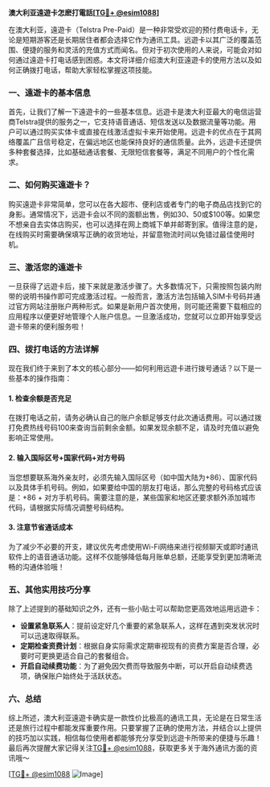 **澳大利亚遠遊卡怎麽打電話[[TG💪+ @esim1088](https://t.me/s/esim1088)]**

在澳大利亚，遠遊卡（Telstra Pre-Paid）是一种非常受欢迎的预付费电话卡，无论是短期游客还是长期居住者都会选择它作为通讯工具。远遊卡以其广泛的覆盖范围、便捷的服务和灵活的充值方式而闻名。但对于初次使用的人来说，可能会对如何通过遠遊卡打电话感到困惑。本文将详细介绍澳大利亚遠遊卡的使用方法以及如何正确拨打电话，帮助大家轻松掌握这项技能。

### 一、遠遊卡的基本信息

首先，让我们了解一下遠遊卡的一些基本信息。远遊卡是澳大利亚最大的电信运营商Telstra提供的服务之一，它支持语音通话、短信发送以及数据流量等功能。用户可以通过购买实体卡或直接在线激活虚拟卡来开始使用。远遊卡的优点在于其网络覆盖广且信号稳定，在偏远地区也能保持良好的通信质量。此外，远遊卡还提供多种套餐选择，比如基础通话套餐、无限短信套餐等，满足不同用户的个性化需求。

### 二、如何购买遠遊卡？

购买遠遊卡非常简单，您可以在各大超市、便利店或者专门的电子商品店找到它的身影。通常情况下，远遊卡会以不同的面额出售，例如$30、$50或$100等。如果您不想亲自去实体店购买，也可以选择在网上商城下单并邮寄到家。值得注意的是，在线购买时需要确保填写正确的收货地址，并留意物流时间以免错过最佳使用时机。

### 三、激活您的遠遊卡

一旦获得了远遊卡后，接下来就是激活步骤了。大多数情况下，只需按照包装内附带的说明书操作即可完成激活过程。一般而言，激活方法包括输入SIM卡号码并通过官方网站注册账户两种形式。如果是新用户首次使用，则可能还需要下载相应的应用程序以便更好地管理个人账户信息。一旦激活成功，您就可以立即开始享受远遊卡带来的便利服务啦！

### 四、拨打电话的方法详解

现在我们终于来到了本文的核心部分——如何利用远遊卡进行拨号通话？以下是一些基本的操作指南：

#### 1. 检查余额是否充足
在拨打电话之前，请务必确认自己的账户余额足够支付此次通话费用。可以通过拨打免费热线号码100来查询当前剩余金额。如果发现余额不足，请及时充值以避免影响正常使用。

#### 2. 输入国际区号+国家代码+对方号码
当您想要联系海外亲友时，必须先输入国际区号（如中国大陆为+86）、国家代码以及具体手机号码。例如，如果要给中国的朋友打电话，那么完整的号码格式应该是：+86 + 对方手机号码。需要注意的是，某些国家和地区还要求额外添加城市代码，请根据实际情况调整号码结构。

#### 3. 注意节省通话成本
为了减少不必要的开支，建议优先考虑使用Wi-Fi网络来进行视频聊天或即时通讯软件上的语音通话功能。这样不仅能够降低每月账单总额，还能享受到更加清晰流畅的沟通体验哦！

### 五、其他实用技巧分享

除了上述提到的基础知识之外，还有一些小贴士可以帮助您更高效地运用远遊卡：

- **设置紧急联系人**：提前设定好几个重要的紧急联系人，这样在遇到突发状况时可以迅速取得联系。
- **定期检查资费计划**：根据自身实际需求定期审视现有的资费方案是否合理，必要时可更换更适合自己的套餐组合。
- **开启自动续费功能**：为了避免因欠费而导致服务中断，可以开启自动续费选项，确保账户始终处于活跃状态。

### 六、总结

综上所述，澳大利亚遠遊卡确实是一款性价比极高的通讯工具，无论是在日常生活还是旅行过程中都能发挥重要作用。只要掌握了正确的使用方法，并结合以上提供的技巧加以实践，相信每位使用者都能够充分享受到远遊卡所带来的便捷与乐趣！最后再次提醒大家记得关注[TG💪+ @esim1088](https://t.me/s/esim1088)，获取更多关于海外通讯方面的资讯哦～

[[TG💪+ @esim1088](https://t.me/s/esim1088) ![Image](https://i.postimg.cc/4NQfJmqS/Snipaste-2025-05-13-00-14-12.png)]